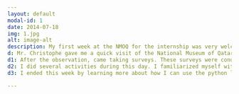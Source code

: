 ```yaml
---
layout: default
modal-id: 1
date: 2014-07-18
img: 1.jpg
alt: image-alt
description: My first week at the NMOQ for the internship was very welcoming and enjoyable. Each day I had something new to explore and this is summarised below:-
d: Mr. Christophe gave me a quick visit of the National Museum of Qatar which included the  Permanent exhibition galleries, Old Palace and  quick tour of NMoQ’s Temporary Exhibitions (Pipilotti Rist and Olafur Eliasson). After that I joined the Lusail Museum team weekly meeting where I got introduced to the whole team. Lastly, I got started with the visitors’ observations to try to understand our visitors/users. The observations were recorded in a structured manner, noting down specific actions, reactions, and notable behaviors of the visitors. By the end of these two days, I had filled almost 20 observation sheets.
d1: After the observation, came taking surveys. These surveys were conducted at the end of visitors' museum tour in G12. I interacted with different types of people from all backgrounds and ages. These surveys were taken using Microsoft Forms and I was able to collect 18 responses from almost 40 people all together. After my day was completed, I attended the opening of the AI Digital Centre. It was wonderful to witness how NMoQ collaborated with Microsoft and have created this unique space for younger generation of Qatar to explore their talents and expand their interests in technology. 
d2: I did several activities during this day. I familiarized myself with the Python libraries 'pandas' and 'matplotlib' using Jupyter Notebook, these would help with the data analysis and visualization of the observations and surveys that I have collected. I created a GitHub page to post my weekly internship activities over there. Moreover, I visited the AI Digital Centre with Mr. Christophe and got to know more about what exactly the team will be doing there. Lastly, I was introduced to Mr. Martin Harvey, NMoQ’s Head of AV and Digital Support. He gave me an in-depth tour of the server rooms and how the technology behind the Art Films (that are displayed in NMOQ) works. During my visit to the server rooms, I observed the meticulous organization and cooling systems in place to ensure optimal performance and data security. As for the syncing and projector alignment challenges, it became evident that maintaining consistent synchronization between multiple devices and aligning projectors accurately could be complex tasks, requiring constant monitoring and fine-tuning to ensure seamless operation and visual clarity. This really broadened my horizon on how much work behind the scenes goes unnoticed people and only those directly involved in these tasks truly understand and appreciate the dedicated professionals who ensure smooth operations behind the scenes.
d3: I ended this week by learning more about how I can use the python library tools to visualize my data and I also wrote a detailed report on my findings in the observations and surveys that I took. 

---
```

